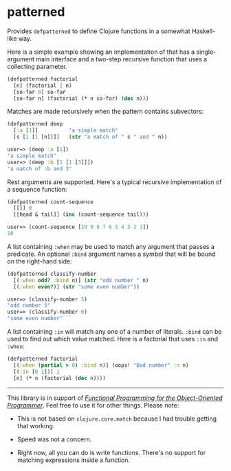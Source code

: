 patterned
=========

Provides `defpatterned` to define Clojure functions in a
somewhat Haskell-like way. 

Here is a simple example showing an implementation of that
has a single-argument main interface and a two-step
recursive function that uses a collecting parameter.

```clojure
(defpatterned factorial
  [n] (factorial 1 n)
  [so-far 0] so-far
  [so-far n] (factorial (* n so-far) (dec n)))
```

Matches are made recursively when the pattern contains subvectors:

```clojure
(defpatterned deep
  [:a [1]]          "a simple match"
  [s [1 [1 [n]]]]   (str "a match of " s " and " n))

user=> (deep :a [1])
"a simple match"
user=> (deep :b [1 [1 [3]]])
"a match of :b and 3"
```

Rest arguments are supported. Here's a typical recursive implementation of a sequence function:

```clojure
(defpatterned count-sequence
  [[]] 0
  [[head & tail]] (inc (count-sequence tail)))

user=> (count-sequence [10 9 8 7 6 5 4 3 2 1])
10
```

A list containing `:when` may be used to match any argument that passes
a predicate. An optional `:bind` argument names a symbol that will be
bound on the right-hand side:

```clojure
(defpatterned classify-number
  [(:when odd? :bind n)] (str "odd number " n)
  [(:when even?)] (str "some even number"))

user=> (classify-number 5)
"odd number 5"
user=> (classify-number 6)
"some even number"```
```

A list containing `:in` will match any one of a number of literals. `:bind` can be used to find out which value matched. Here is a factorial that uses `:in` and `:when`:

```clojure
(defpatterned factorial
  [(:when (partial > 0) :bind n)] (oops! "Bad number" :n n)
  [(:in [0 1])] 1
  [n] (* n (factorial (dec n))))
```

---------------------

This library is in support of *[Functional Programming for
the Object-Oriented
Programmer](https://leanpub.com/fp-oo)*. Feel free to use it
for other things. Please note:

* This is not based on `clojure.core.match` because I had
  trouble getting that working.

* Speed was not a concern.

* Right now, all you can do is write functions. There's no
  support for matching expressions inside a function.

